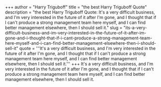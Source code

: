 +++
author = "Harry Triguboff"
title = "the best Harry Triguboff Quote"
description = "the best Harry Triguboff Quote: It's a very difficult business, and I'm very interested in the future of it after I'm gone, and I thought that if I can't produce a strong management team here myself, and I can find better management elsewhere, then I should sell it."
slug = "its-a-very-difficult-business-and-im-very-interested-in-the-future-of-it-after-im-gone-and-i-thought-that-if-i-cant-produce-a-strong-management-team-here-myself-and-i-can-find-better-management-elsewhere-then-i-should-sell-it"
quote = '''It's a very difficult business, and I'm very interested in the future of it after I'm gone, and I thought that if I can't produce a strong management team here myself, and I can find better management elsewhere, then I should sell it.'''
+++
It's a very difficult business, and I'm very interested in the future of it after I'm gone, and I thought that if I can't produce a strong management team here myself, and I can find better management elsewhere, then I should sell it.
